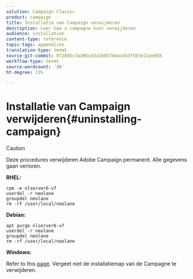 ```yaml
---
solution: Campaign Classic
product: campaign
title: Installatie van Campaign verwijderen
description: Leer hoe u campagne kunt verwijderen
audience: installation
content-type: reference
topic-tags: appendices
translation-type: tm+mt
source-git-commit: 972885c3a38bcd3a260574bacbb3f507e11ae05b
workflow-type: tm+mt
source-wordcount: '36'
ht-degree: 13%

---
```



# Installatie van Campaign verwijderen{#uninstalling-campaign}

>[!CAUTION]
>
>Deze procedures verwijderen Adobe Campaign permanent. Alle gegevens gaan verloren.

**RHEL:**

```
rpm -e nlserver6-v7
userdel -r neolane
groupdel neolane
rm -rf /user/local/neolane
```

**Debian:**

```
apt purge nlserver6-v7
userdel -r neolane
groupdel neolane
rm -rf /user/local/neolane
```

**Windows:**

Refer to this [page](../../migration/using/migrating-in-windows-for-adobe-campaign-7.md#deleting-and-cleansing-adobe-campaign-previous-version). Vergeet niet de installatiemap van de Campagne te verwijderen.

